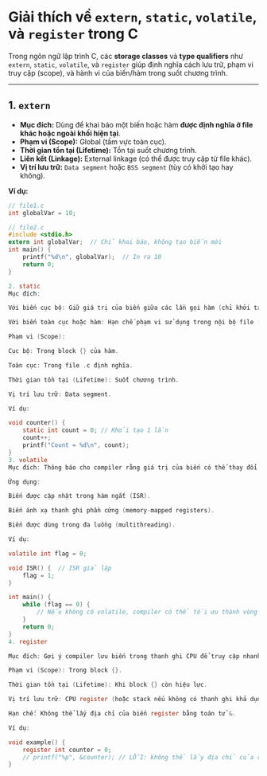 # Giải thích về `extern`, `static`, `volatile`, và `register` trong C

Trong ngôn ngữ lập trình C, các **storage classes** và **type qualifiers** như `extern`, `static`, `volatile`, và `register` giúp định nghĩa cách lưu trữ, phạm vi truy cập (scope), và hành vi của biến/hàm trong suốt chương trình.

---

## 1. `extern`

- **Mục đích:** Dùng để khai báo một biến hoặc hàm **được định nghĩa ở file khác hoặc ngoài khối hiện tại**.
- **Phạm vi (Scope):** Global (tầm vực toàn cục).
- **Thời gian tồn tại (Lifetime):** Tồn tại suốt chương trình.
- **Liên kết (Linkage):** External linkage (có thể được truy cập từ file khác).
- **Vị trí lưu trữ:** `Data segment` hoặc `BSS segment` (tùy có khởi tạo hay không).

**Ví dụ:**
```c
// file1.c
int globalVar = 10;

// file2.c
#include <stdio.h>
extern int globalVar;  // Chỉ khai báo, không tạo biến mới
int main() {
    printf("%d\n", globalVar);  // In ra 10
    return 0;
}

2. static
Mục đích:

Với biến cục bộ: Giữ giá trị của biến giữa các lần gọi hàm (chỉ khởi tạo 1 lần).

Với biến toàn cục hoặc hàm: Hạn chế phạm vi sử dụng trong nội bộ file (internal linkage).

Phạm vi (Scope):

Cục bộ: Trong block {} của hàm.

Toàn cục: Trong file .c định nghĩa.

Thời gian tồn tại (Lifetime): Suốt chương trình.

Vị trí lưu trữ: Data segment.

Ví dụ:

void counter() {
    static int count = 0; // Khởi tạo 1 lần
    count++;
    printf("Count = %d\n", count);
}
3. volatile
Mục đích: Thông báo cho compiler rằng giá trị của biến có thể thay đổi bất kỳ lúc nào do yếu tố bên ngoài (hardware, ISR, threads), do đó không được tối ưu hóa việc truy cập biến này.

Ứng dụng:

Biến được cập nhật trong hàm ngắt (ISR).

Biến ánh xạ thanh ghi phần cứng (memory-mapped registers).

Biến được dùng trong đa luồng (multithreading).

Ví dụ:

volatile int flag = 0;

void ISR() {  // ISR giả lập
    flag = 1;
}

int main() {
    while (flag == 0) {
        // Nếu không có volatile, compiler có thể tối ưu thành vòng lặp vô tận
    }
    return 0;
}
4. register

Mục đích: Gợi ý compiler lưu biến trong thanh ghi CPU để truy cập nhanh hơn (không đảm bảo).

Phạm vi (Scope): Trong block {}.

Thời gian tồn tại (Lifetime): Khi block {} còn hiệu lực.

Vị trí lưu trữ: CPU register (hoặc stack nếu không có thanh ghi khả dụng).

Hạn chế: Không thể lấy địa chỉ của biến register bằng toán tử &.

Ví dụ:

void example() {
    register int counter = 0;
    // printf("%p", &counter); // LỖI: không thể lấy địa chỉ của register variable
}